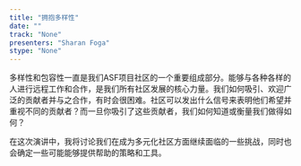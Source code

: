 ```yaml
---
title: "拥抱多样性"
date: "" 
track: "None"
presenters: "Sharan Foga"
stype: "None"
---
```

多样性和包容性一直是我们ASF项目社区的一个重要组成部分。能够与各种各样的人进行远程工作和合作，是我们所有社区发展的核心力量。我们如何吸引、欢迎广泛的贡献者并与之合作，有时会很困难。社区可以发出什么信号来表明他们希望并重视不同的贡献者？而一旦你吸引了这些贡献者，我们如何知道或衡量我们做得如何？
 

 在这次演讲中，我将讨论我们在成为多元化社区方面继续面临的一些挑战，同时也会确定一些可能能够提供帮助的策略和工具。